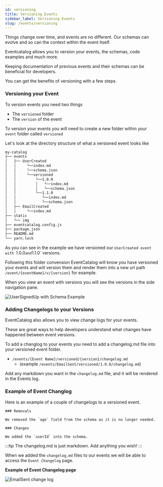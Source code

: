 ```yaml
---
id: versioning
title: Versioning Events
sidebar_label: Versioning Events
slug: /events/versioning
---
```


Things change over time, and events are no different. Our schemas can evolve and so can the context within the event itself.

Eventcatalog allows you to version your events, the schemas, code examples and much more.

Keeping documentation of previous events and their schemas can be beneficial for developers.

You can get the benefits of versioning with a few steps.

### Versioning your Event

To version events you need two things

- The `versioned` folder
- The `version` of the event

To version your events you will need to create a new folder within your `event` folder called `versioned`

Let's look at the directory structure of what a versioned event looks like

```sh
my-catalog
├── events
│   ├── UserCreated
│   │     └──index.md
│   │     └──schema.json
│   │     └──versioned
│   │         └──1.0.0
│   │         │   └──index.md
│   │         │   └──schema.json
│   │         └──1.1.0
│   │            └──index.md
│   │            └──schema.json
│   ├── EmailCreated
│   │     └──index.md
├── static
│   └── img
├── eventcatalog.config.js
├── package.json
├── README.md
└── yarn.lock
```

As you can see in the example we have versioned our `UserCreated event with `1.0.0` and `1.1.0` versions.

Following this folder convension EventCatalog will know you have versioned your events and will version them and render them into a new url path `/event/{eventName}/v/{version}` for example.

When you view an event with versions you will see the versions in the side navigation pane.

![UserSignedUp with Schema Example](/img/guides/events/UserSignedUpExampleVersions.png)

### Adding Changelogs to your Versions

EventCatalog also allows you to view change logs for your events.

These are great ways to help developers understand what changes have happened between event versions.

To add a changlog to your events you need to add a changelog.md file into your versioned event folder.

- `/events/{Event Name}/versioned/{version}/changelog.md` 
  - (example `/events/EmailSent/versioned/1.0.0/changelog.md`) 

Add any markdown you want in the `changelog.md` file, and it will be rendered in the Events log.

### Example of Event Changlog

Here is an example of a couple of changelogs to a versioned event.

```mdx title="/events/EmailSent/versioned/1.0.0/changelog.md"
### Removals

We removed the `age` field from the schema as it is no longer needed.
```

```mdx title="/events/EmailSent/versioned/1.0.1/changelog.md"
### Changes

We added the `userId` into the schema.
```

:::tip
The changelog.md is just markdown. Add anything you wish!
:::

When we added the `changelog.md` files to our events we will be able to access the `Event Changelog` page.

**Example of Event Changelog page**

![EmailSent change log](/img/guides/events/EmailSentChangelog.png)
